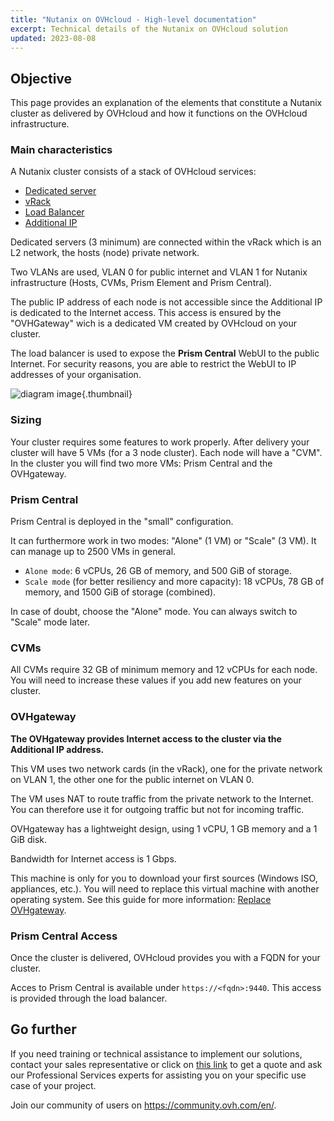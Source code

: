 ```yaml
---
title: "Nutanix on OVHcloud - High-level documentation"
excerpt: Technical details of the Nutanix on OVHcloud solution
updated: 2023-08-08
---
```


## Objective

This page provides an explanation of the elements that constitute a Nutanix cluster as delivered by OVHcloud and how it functions on the OVHcloud infrastructure.

### Main characteristics

A Nutanix cluster consists of a stack of OVHcloud services:

- [Dedicated server](https://www.ovhcloud.com/en/bare-metal/)
- [vRack](https://www.ovhcloud.com/en/network/vrack/)
- [Load Balancer](https://www.ovhcloud.com/en/network/load-balancer/)
- [Additional IP](https://www.ovhcloud.com/en/bare-metal/ip/)

Dedicated servers (3 minimum) are connected within the vRack which is an L2 network, the hosts (node) private network.

Two VLANs are used, VLAN 0 for public internet and VLAN 1 for Nutanix infrastructure (Hosts, CVMs, Prism Element and Prism Central).

The public IP address of each node is not accessible since the Additional IP is dedicated to the Internet access. This access is ensured by the "OVHGateway" wich is a dedicated VM created by OVHcloud on your cluster.

The load balancer is used to expose the **Prism Central** WebUI to the public Internet. For security reasons, you are able to restrict the WebUI to IP addresses of your organisation.

![diagram image](infra1.png){.thumbnail}

### Sizing

Your cluster requires some features to work properly. After delivery your cluster will have 5 VMs (for a 3 node cluster).
Each node will have a "CVM". In the cluster you will find two more VMs: Prism Central and the OVHgateway. 

### Prism Central

Prism Central is deployed in the "small" configuration.

It can furthermore work in two modes: "Alone" (1 VM) or "Scale" (3 VM). It can manage up to 2500 VMs in general.

- `Alone mode`: 6 vCPUs, 26 GB of memory, and 500 GiB of storage.
- `Scale mode` (for better resiliency and more capacity): 18 vCPUs, 78 GB of memory, and 1500 GiB of storage (combined).

In case of doubt, choose the "Alone" mode. You can always switch to "Scale" mode later.

### CVMs

All CVMs require 32 GB of minimum memory and 12 vCPUs for each node.
You will need to increase these values if you add new features on your cluster.

### OVHgateway

**The OVHgateway provides Internet access to the cluster via the Additional IP address.**

This VM uses two network cards (in the vRack), one for the private network on VLAN 1, the other one for the public internet on VLAN 0.

The VM uses NAT to route traffic from the private network to the Internet.
You can therefore use it for outgoing traffic but not for incoming traffic.

OVHgateway has a lightweight design, using 1 vCPU, 1 GB memory and a 1 GiB disk.

Bandwidth for Internet access is 1 Gbps.

This machine is only for you to download your first sources (Windows ISO, appliances, etc.). You will need to replace this virtual machine with another operating system. See this guide for more information: [Replace OVHgateway](30-software-gateway-replacement1.).

### Prism Central Access

Once the cluster is delivered, OVHcloud provides you with a FQDN for your cluster.

Acces to Prism Central is available under `https://<fqdn>:9440`. This access is provided through the load balancer. 

## Go further

If you need training or technical assistance to implement our solutions, contact your sales representative or click on [this link](https://www.ovhcloud.com/en/professional-services/) to get a quote and ask our Professional Services experts for assisting you on your specific use case of your project.

Join our community of users on <https://community.ovh.com/en/>.

